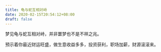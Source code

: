 ```yaml
---
title: 龟与蛇互相对峙
date: 2020-02-15T20:54:12+08:00
draft: false
---
```


梦见龟与蛇互相对峙，并非噩梦也不是不祥之兆。

预示着你最近财运旺盛，做生意收益多多，投资获利，职场加薪，财源滚滚来。

